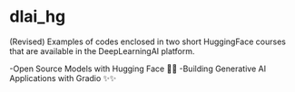 # dlai_hg
(Revised) Examples of codes enclosed in two short HuggingFace courses that are available in the DeepLearningAI platform.

-Open Source Models with Hugging Face 🌟🌟
-Building Generative AI Applications with Gradio ✨✨


